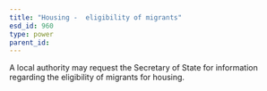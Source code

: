 ```yaml
---
title: "Housing -  eligibility of migrants"
esd_id: 960
type: power
parent_id:  
---
```


A local authority may request the Secretary of State for information regarding the eligibility of migrants for housing.

